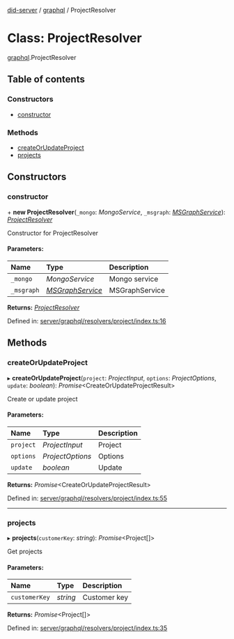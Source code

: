 [did-server](../README.md) / [graphql](../modules/graphql.md) / ProjectResolver

# Class: ProjectResolver

[graphql](../modules/graphql.md).ProjectResolver

## Table of contents

### Constructors

- [constructor](graphql.projectresolver.md#constructor)

### Methods

- [createOrUpdateProject](graphql.projectresolver.md#createorupdateproject)
- [projects](graphql.projectresolver.md#projects)

## Constructors

### constructor

\+ **new ProjectResolver**(`_mongo`: *MongoService*, `_msgraph`: [*MSGraphService*](services.msgraphservice.md)): [*ProjectResolver*](graphql.projectresolver.md)

Constructor for ProjectResolver

#### Parameters:

Name | Type | Description |
:------ | :------ | :------ |
`_mongo` | *MongoService* | Mongo service   |
`_msgraph` | [*MSGraphService*](services.msgraphservice.md) | MSGraphService    |

**Returns:** [*ProjectResolver*](graphql.projectresolver.md)

Defined in: [server/graphql/resolvers/project/index.ts:16](https://github.com/Puzzlepart/did/blob/4fa695e4/server/graphql/resolvers/project/index.ts#L16)

## Methods

### createOrUpdateProject

▸ **createOrUpdateProject**(`project`: *ProjectInput*, `options`: *ProjectOptions*, `update`: *boolean*): *Promise*<CreateOrUpdateProjectResult\>

Create or update project

#### Parameters:

Name | Type | Description |
:------ | :------ | :------ |
`project` | *ProjectInput* | Project   |
`options` | *ProjectOptions* | Options   |
`update` | *boolean* | Update    |

**Returns:** *Promise*<CreateOrUpdateProjectResult\>

Defined in: [server/graphql/resolvers/project/index.ts:55](https://github.com/Puzzlepart/did/blob/4fa695e4/server/graphql/resolvers/project/index.ts#L55)

___

### projects

▸ **projects**(`customerKey`: *string*): *Promise*<Project[]\>

Get projects

#### Parameters:

Name | Type | Description |
:------ | :------ | :------ |
`customerKey` | *string* | Customer key    |

**Returns:** *Promise*<Project[]\>

Defined in: [server/graphql/resolvers/project/index.ts:35](https://github.com/Puzzlepart/did/blob/4fa695e4/server/graphql/resolvers/project/index.ts#L35)
